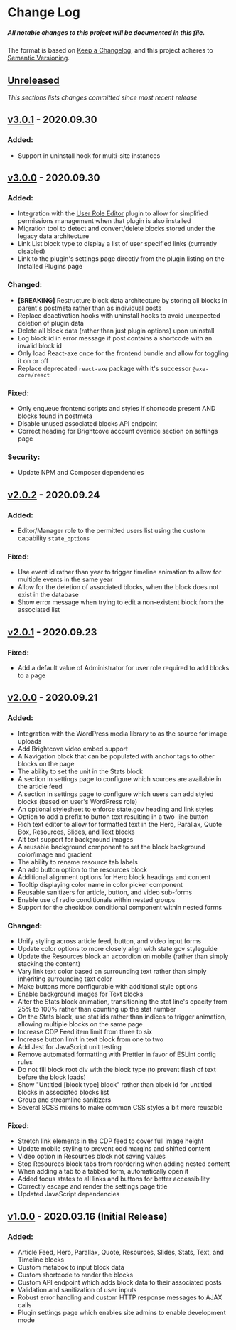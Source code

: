 # Change Log

##### All notable changes to this project will be documented in this file.

The format is based on [Keep a Changelog](https://keepachangelog.com/en/1.0.0/),
and this project adheres to [Semantic Versioning](https://semver.org/spec/v2.0.0.html).

## [Unreleased](https://github.com/IIP-Design/styled-block-builder/compare/v3.0.1...HEAD)

_This sections lists changes committed since most recent release_

## [v3.0.1](https://github.com/IIP-Design/styled-block-builder/compare/v3.0.0...v3.0.1) - 2020.09.30

### Added:

- Support in uninstall hook for multi-site instances

## [v3.0.0](https://github.com/IIP-Design/styled-block-builder/compare/v2.0.2...v3.0.0) - 2020.09.30

### Added:

- Integration with the [User Role Editor](https://www.role-editor.com/) plugin to allow for simplified permissions management when that plugin is also installed
- Migration tool to detect and convert/delete blocks stored under the legacy data architecture
- Link List block type to display a list of user specified links (currently disabled)
- Link to the plugin's settings page directly from the plugin listing on the Installed Plugins page

### Changed:

- **[BREAKING]** Restructure block data architecture by storing all blocks in parent's postmeta rather than as individual posts
- Replace deactivation hooks with uninstall hooks to avoid unexpected deletion of plugin data
- Delete all block data (rather than just plugin options) upon uninstall
- Log block id in error message if post contains a shortcode with an invalid block id
- Only load React-axe once for the frontend bundle and allow for toggling it on or off
- Replace deprecated `react-axe` package with it's successor `@axe-core/react`

### Fixed:

- Only enqueue frontend scripts and styles if shortcode present AND blocks found in postmeta
- Disable unused associated blocks API endpoint
- Correct heading for Brightcove account override section on settings page

### Security:

- Update NPM and Composer dependencies

## [v2.0.2](https://github.com/IIP-Design/styled-block-builder/compare/v2.0.1...v2.0.2) - 2020.09.24

### Added:

- Editor/Manager role to the permitted users list using the custom capability `state_options`

### Fixed:

- Use event id rather than year to trigger timeline animation to allow for multiple events in the same year
- Allow for the deletion of associated blocks, when the block does not exist in the database
- Show error message when trying to edit a non-existent block from the associated list

## [v2.0.1](https://github.com/IIP-Design/styled-block-builder/compare/v2.0.0...v2.0.1) - 2020.09.23

### Fixed:

- Add a default value of Administrator for user role required to add blocks to a page

## [v2.0.0](https://github.com/IIP-Design/styled-block-builder/compare/v1.0.0...v2.0.0) - 2020.09.21

### Added:

- Integration with the WordPress media library to as the source for image uploads
- Add Brightcove video embed support
- A Navigation block that can be populated with anchor tags to other blocks on the page
- The ability to set the unit in the Stats block
- A section in settings page to configure which sources are available in the article feed
- A section in settings page to configure which users can add styled blocks (based on user's WordPress role)
- An optional stylesheet to enforce state.gov heading and link styles
- Option to add a prefix to button text resulting in a two-line button
- Rich text editor to allow for formatted text in the Hero, Parallax, Quote Box, Resources, Slides, and Text blocks
- Alt text support for background images
- A reusable background component to set the block background color/image and gradient
- The ability to rename resource tab labels
- An add button option to the resources block
- Additional alignment options for Hero block headings and content
- Tooltip displaying color name in color picker component
- Reusable sanitizers for article, button, and video sub-forms
- Enable use of radio conditionals within nested groups
- Support for the checkbox conditional component within nested forms

### Changed:

- Unify styling across article feed, button, and video input forms
- Update color options to more closely align with state.gov styleguide
- Update the Resources block an accordion on mobile (rather than simply stacking the content)
- Vary link text color based on surrounding text rather than simply inheriting surrounding text color
- Make buttons more configurable with additional style options
- Enable background images for Text blocks
- Alter the Stats block animation, transitioning the stat line's opacity from 25% to 100% rather than counting up the stat number
- On the Stats block, use stat ids rather than indices to trigger animation, allowing multiple blocks on the same page
- Increase CDP Feed item limit from three to six
- Increase button limit in text block from one to two
- Add Jest for JavaScript unit testing
- Remove automated formatting with Prettier in favor of ESLint config rules
- Do not fill block root div with the block type (to prevent flash of text before the block loads)
- Show "Untitled [block type] block" rather than block id for untitled blocks in associated blocks list
- Group and streamline sanitizers
- Several SCSS mixins to make common CSS styles a bit more reusable

### Fixed:

- Stretch link elements in the CDP feed to cover full image height
- Update mobile styling to prevent odd margins and shifted content
- Video option in Resources block not saving values
- Stop Resources block tabs from reordering when adding nested content
- When adding a tab to a tabbed form, automatically open it
- Added focus states to all links and buttons for better accessibility
- Correctly escape and render the settings page title
- Updated JavaScript dependencies

## [v1.0.0](https://github.com/IIP-Design/styled-block-builder/releases/tag/v1.0.0) - 2020.03.16 (Initial Release)

### Added:

- Article Feed, Hero, Parallax, Quote, Resources, Slides, Stats, Text, and Timeline blocks
- Custom metabox to input block data
- Custom shortcode to render the blocks
- Custom API endpoint which adds block data to their associated posts
- Validation and sanitization of user inputs
- Robust error handling and custom HTTP response messages to AJAX calls
- Plugin settings page which enables site admins to enable development mode
